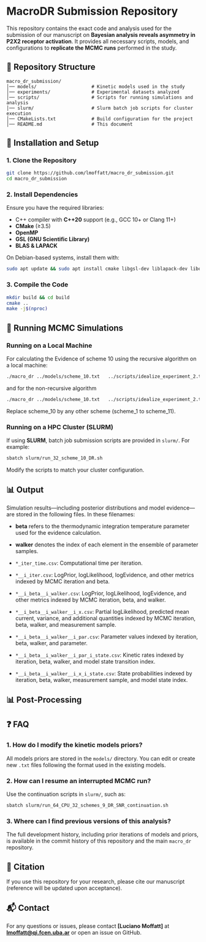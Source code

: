 # MacroDR Submission Repository

This repository contains the exact code and analysis used for the submission of our manuscript on **Bayesian analysis reveals asymmetry in P2X2
receptor activation**. It provides all necessary scripts, models, and configurations to **replicate the MCMC runs** performed in the study.

## 📌 Repository Structure

```
macro_dr_submission/
│── models/                    # Kinetic models used in the study
│── experiments/               # Experimental datasets analyzed
│── scripts/                   # Scripts for running simulations and analysis
│── slurm/                     # Slurm batch job scripts for cluster execution
│── CMakeLists.txt             # Build configuration for the project
│── README.md                  # This document
```

## 🔧 Installation and Setup

### 1. Clone the Repository
```bash
git clone https://github.com/lmoffatt/macro_dr_submission.git
cd macro_dr_submission
```

### 2. Install Dependencies
Ensure you have the required libraries:
- C++ compiler with **C++20** support (e.g., GCC 10+ or Clang 11+)
- **CMake** (≥3.5)
- **OpenMP**
- **GSL (GNU Scientific Library)**
- **BLAS & LAPACK**

On Debian-based systems, install them with:
```bash
sudo apt update && sudo apt install cmake libgsl-dev liblapack-dev libopenblas-dev g++
```

### 3. Compile the Code
```bash
mkdir build && cd build
cmake ..
make -j$(nproc)
```



## 🚀 Running MCMC Simulations

### Running on a Local Machine
For calculating the Evidence of scheme 10 using the recursive algorithm on a local machine:
```bash
./macro_dr ../models/scheme_10.txt   ../scripts/idealize_experiment_2.txt  ../scripts/simulation.txt  --runIdName=\"scheme_10_DR\"  --num_scouts_per_ensemble=get_number\(n=32\)  --max_iter_equilibrium=get_number\(n=1000000\)  ../scripts/likelihood_DR.txt ../scripts/beta_4.txt ../scripts/evidence_thermo_dts_data.txt
```

and for the non-recursive algorithm
```bash
./macro_dr ../models/scheme_10.txt   ../scripts/idealize_experiment_2.txt  ../scripts/simulation.txt  --runIdName=\"scheme_10_SNR\"  --num_scouts_per_ensemble=get_number\(n=32\)  --max_iter_equilibrium=get_number\(n=1000000\)  ../scripts/likelihood_SNR.txt ../scripts/beta_4.txt ../scripts/evidence_thermo_dts_data.txt
```

Replace scheme_10 by any other scheme (scheme_1 to scheme_11). 


### Running on a HPC Cluster (SLURM)
If using **SLURM**, batch job submission scripts are provided in `slurm/`. For example:
```bash
sbatch slurm/run_32_scheme_10_DR.sh
```
Modify the scripts to match your cluster configuration.

## 📊 Output

Simulation results—including posterior distributions and model evidence—are stored in the following files. In these filenames:
- **beta** refers to the thermodynamic integration temperature parameter used for the evidence calculation.
- **walker** denotes the index of each element in the ensemble of parameter samples.

- `*_iter_time.csv`: Computational time per iteration.
- `*__i_iter.csv`: LogPrior, logLikelihood, logEvidence, and other metrics indexed by MCMC iteration and beta.
- `*__i_beta__i_walker.csv`: LogPrior, logLikelihood, logEvidence, and other metrics indexed by MCMC iteration, beta, and walker.
- `*__i_beta__i_walker__i_x.csv`: Partial logLikelihood, predicted mean current, variance, and additional quantities indexed by MCMC iteration, beta, walker, and measurement sample.
- `*__i_beta__i_walker__i_par.csv`: Parameter values indexed by iteration, beta, walker, and parameter.
- `*__i_beta__i_walker__i_par_i_state.csv`: Kinetic rates indexed by iteration, beta, walker, and model state transition index.
- `*__i_beta__i_walker__i_x_i_state.csv`: State probabilities indexed by iteration, beta, walker, measurement sample, and model state index.


## 📊 Post-Processing


## ❓ FAQ

### 1. How do I modify the kinetic models priors?
All models priors are stored in the `models/` directory. You can edit or create new `.txt` files following the format used in the existing models. 

### 2. How can I resume an interrupted MCMC run?
Use the continuation scripts in `slurm/`, such as:
```bash
sbatch slurm/run_64_CPU_32_schemes_9_DR_SNR_continuation.sh
```

### 3. Where can I find previous versions of this analysis?
The full development history, including prior iterations of models and priors, is available in the commit history of this repository and the main `macro_dr` repository.

## 📜 Citation
If you use this repository for your research, please cite our manuscript (reference will be updated upon acceptance).

## 📬 Contact
For any questions or issues, please contact **[Luciano Moffatt]** at **lmoffatt@qi.fcen.uba.ar** or open an issue on GitHub.
```
